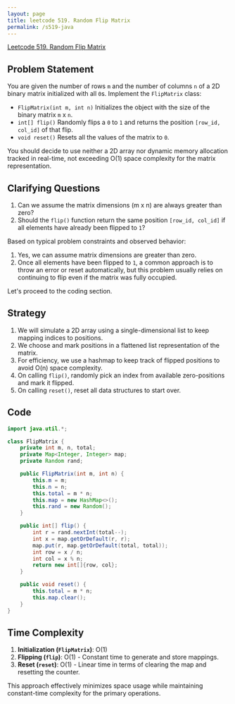 ```yaml
---
layout: page
title: leetcode 519. Random Flip Matrix
permalink: /s519-java
---
```

[Leetcode 519. Random Flip Matrix](https://algoadvance.github.io/algoadvance/l519)
## Problem Statement
You are given the number of rows `m` and the number of columns `n` of a 2D binary matrix initialized with all `0`s. Implement the `FlipMatrix` class:

- `FlipMatrix(int m, int n)` Initializes the object with the size of the binary matrix `m` x `n`.
- `int[] flip()` Randomly flips a `0` to `1` and returns the position `[row_id, col_id]` of that flip.
- `void reset()` Resets all the values of the matrix to `0`.

You should decide to use neither a 2D array nor dynamic memory allocation tracked in real-time, not exceeding O(1) space complexity for the matrix representation.

## Clarifying Questions

1. Can we assume the matrix dimensions (m x n) are always greater than zero?
2. Should the `flip()` function return the same position `[row_id, col_id]` if all elements have already been flipped to `1`?

Based on typical problem constraints and observed behavior:

1. Yes, we can assume matrix dimensions are greater than zero.
2. Once all elements have been flipped to `1`, a common approach is to throw an error or reset automatically, but this problem usually relies on continuing to flip even if the matrix was fully occupied.

Let's proceed to the coding section.

## Strategy
1. We will simulate a 2D array using a single-dimensional list to keep mapping indices to positions.
2. We choose and mark positions in a flattened list representation of the matrix.
3. For efficiency, we use a hashmap to keep track of flipped positions to avoid O(n) space complexity.
4. On calling `flip()`, randomly pick an index from available zero-positions and mark it flipped.
5. On calling `reset()`, reset all data structures to start over.

## Code

```java
import java.util.*;

class FlipMatrix {
    private int m, n, total;
    private Map<Integer, Integer> map;
    private Random rand;

    public FlipMatrix(int m, int n) {
        this.m = m;
        this.n = n;
        this.total = m * n;
        this.map = new HashMap<>();
        this.rand = new Random();
    }

    public int[] flip() {
        int r = rand.nextInt(total--);
        int x = map.getOrDefault(r, r);
        map.put(r, map.getOrDefault(total, total));
        int row = x / n;
        int col = x % n;
        return new int[]{row, col};
    }

    public void reset() {
        this.total = m * n;
        this.map.clear();
    }
}
```

## Time Complexity
1. **Initialization (`FlipMatrix`)**: O(1)
2. **Flipping (`flip`)**: O(1) - Constant time to generate and store mappings.
3. **Reset (`reset`)**: O(1) - Linear time in terms of clearing the map and resetting the counter.

This approach effectively minimizes space usage while maintaining constant-time complexity for the primary operations.